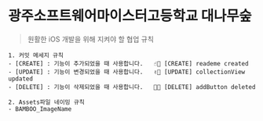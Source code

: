 # 광주소프트웨어마이스터고등학교 대나무숲
> 원활한 iOS 개발을 위해 지켜야 할 협업 규칙
```
1. 커밋 메세지 규칙
- [CREATE] : 기능이 추가되었을 때 사용합니다.   ☝🏻 [CREATE] reademe created
- [UPDATE] : 기능이 변경되었을 때 사용합니다.   ✌🏻 [UPDATE] collectionView updated
- [DELETE] : 기능이 삭제되었을 때 사용합니다.   🤟🏻 [DELETE] addButton deleted

2. Assets파일 네이밍 규칙
- BAMBOO_ImageName
```